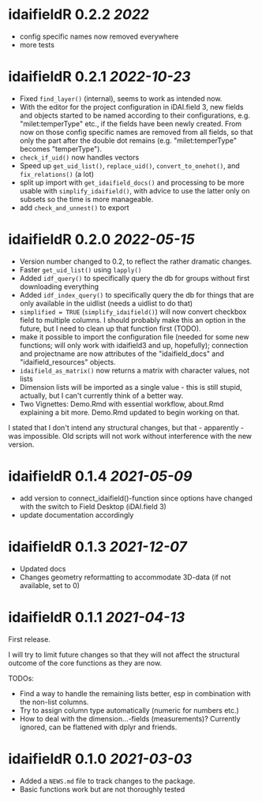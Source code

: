 # idaifieldR 0.2.2 _2022_
* config specific names now removed everywhere 
* more tests

# idaifieldR 0.2.1 _2022-10-23_
* Fixed `find_layer()` (internal), seems to work as intended now.
* With the editor for the project configuration in iDAI.field 3, new fields and objects started to be named according to their configurations, e.g. "milet:temperType" etc., if the fields have been newly created. From now on those config specific names are removed from all fields, so that only the part after the double dot remains (e.g. "milet:temperType" becomes "temperType").
* `check_if_uid()` now handles vectors
* Speed up `get_uid_list()`, `replace_uid()`, `convert_to_onehot()`, and `fix_relations()` (a lot)
* split up import with `get_idaifield_docs()` and processing to be more usable with `simplify_idaifield()`, with advice to use the latter only on subsets so the time is more manageable. 
* add `check_and_unnest()` to export


# idaifieldR 0.2.0 _2022-05-15_

* Version number changed to 0.2, to reflect the rather dramatic changes.
* Faster `get_uid_list()` using `lapply()`
* Added `idf_query()` to specifically query the db for groups without first downloading everything
* Added `idf_index_query()` to specifically query the db for things that are only available in the uidlist (needs a uidlist to do that)
* `simplified = TRUE` (`simplify_idaifield()`) will now convert checkbox field to multiple columns. I should probably make this an option in the future, but I need to clean up that function first (TODO).
* make it possible to import the configuration file (needed for some new functions; will only work with idaifield3 and up, hopefully); connection and projectname are now attributes of the "idaifield_docs" and "idaifield_resources" objects.
* `idaifield_as_matrix()` now returns a matrix with character values, not lists
* Dimension lists will be imported as a single value - this is still stupid, actually, but I can't currently think of a better way.
* Two Vignettes: Demo.Rmd with essential workflow, about.Rmd explaining a bit more. Demo.Rmd updated to begin working on that.


I stated that I don't intend any structural changes, but that - apparently - was impossible. Old scripts will not work without interference with the new version.

# idaifieldR 0.1.4 _2021-05-09_

* add version to connect_idaifield()-function since options have changed with the switch to Field Desktop (iDAI.field 3)
* update documentation accordingly

# idaifieldR 0.1.3 _2021-12-07_

* Updated docs
* Changes geometry reformatting to accommodate 3D-data (if not available, set to 0)

# idaifieldR 0.1.1 _2021-04-13_

First release. 

I will try to limit future changes so that they will not affect the structural outcome of the core functions as they are now. 

TODOs:
* Find a way to handle the remaining lists better, esp in combination with the non-list columns.
* Try to assign column type automatically (numeric for numbers etc.)
* How to deal with the dimension...-fields (measurements)? Currently ignored, can be flattened with dplyr and friends.


# idaifieldR 0.1.0 _2021-03-03_

* Added a `NEWS.md` file to track changes to the package.
* Basic functions work but are not thoroughly tested
